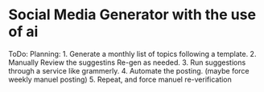 # Social Media Generator with the use of ai

ToDo:
  Planning:
    1. Generate a monthly list of topics following a template. 
    2. Manually Review the suggestins Re-gen as needed. 
    3. Run suggestions through a service like grammerly. 
    4. Automate the posting. (maybe force weekly manuel posting) 
    5. Repeat, and force manuel re-verification 
 
